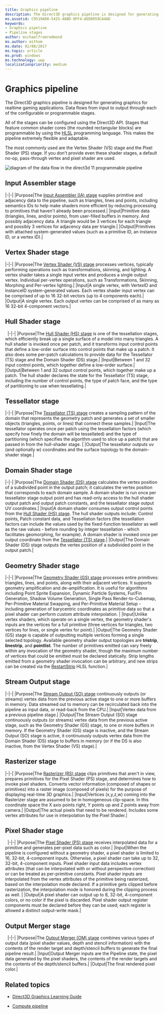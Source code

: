 ```yaml
---
title: Graphics pipeline
description: The Direct3D graphics pipeline is designed for generating graphics for realtime gaming applications. Data flows from input to output through each of the configurable or programmable stages.
ms.assetid: C9519AD0-5425-48BD-9FF4-AED8959CA4AD
keywords:
- Graphics pipeline
- Pipeline stages
author: michaelfromredmond
ms.author: mithom
ms.date: 02/08/2017
ms.topic: article
ms.prod: windows
ms.technology: uwp
localizationpriority: medium
---
```


# Graphics pipeline


The Direct3D graphics pipeline is designed for generating graphics for realtime gaming applications. Data flows from input to output through each of the configurable or programmable stages.

All of the stages can be configured using the Direct3D API. Stages that feature common shader cores (the rounded rectangular blocks) are programmable by using the [HLSL](https://msdn.microsoft.com/library/windows/desktop/bb509561) programming language. This makes the pipeline extremely flexible and adaptable.

The most commonly used are the Vertex Shader (VS) stage and the Pixel Shader (PS) stage. If you don't provide even these shader stages, a default no-op, pass-through vertex and pixel shader are used.

![diagram of the data flow in the direct3d 11 programmable pipeline](images/d3d11-pipeline-stages.jpg)

## Input Assembler stage

|-|-|
|Purpose|The [Input Assembler (IA) stage](input-assembler-stage--ia-.md) supplies primitive and adjacency data to the pipeline, such as triangles, lines and points, including semantics IDs to help make shaders more efficient by reducing processing to primitives that haven't already been processed.|
|Input|Primitive data (triangles, lines, and/or points), from user-filled buffers in memory. And possibly adjacency data. A triangle would be 3 vertices for each triangle and possibly 3 vertices for adjacency data per triangle.|
|Output|Primitives with attached system-generated values (such as a primitive ID, an instance ID, or a vertex ID).|

## Vertex Shader stage

|-|-|
|Purpose|The [Vertex Shader (VS) stage](vertex-shader-stage--vs-.md) processes vertices, typically performing operations such as transformations, skinning, and lighting. A vertex shader takes a single input vertex and produces a single output vertex. Individual per-vertex operations, such as Transformations, Skinning, Morphing and Per-vertex lighting.|
|Input|A single vertex, with VertexID and InstanceID system-generated values. Each vertex shader input vertex can be comprised of up to 16 32-bit vectors (up to 4 components each).|
|Output|A single vertex. Each output vertex can be comprised of as many as 16 32-bit 4-component vectors.|
 
## Hull Shader stage
 
|-|-|
|Purpose|The [Hull Shader (HS) stage](hull-shader-stage--hs-.md) is one of the tessellation stages, which efficiently break up a single surface of a model into many triangles. A hull shader is invoked once per patch, and it transforms input control points that define a low-order surface into control points that make up a patch. It also does some per-patch calculations to provide data for the Tessellator (TS) stage and the Domain Shader (DS) stage.|
|Input|Between 1 and 32 input control points, which together define a low-order surface.|
|Output|Between 1 and 32 output control points, which together make up a patch. The hull shader declares the state for the Tessellator (TS) stage, including the number of control points, the type of patch face, and the type of partitioning to use when tessellating.|

## Tessellator stage

|-|-|
|Purpose|The [Tessellator (TS) stage](tessellator-stage--ts-.md) creates a sampling pattern of the domain that represents the geometry patch and generates a set of smaller objects (triangles, points, or lines) that connect these samples.|
|Input|The tessellator operates once per patch using the tessellation factors (which specify how finely the domain will be tessellated) and the type of partitioning (which specifies the algorithm used to slice up a patch) that are passed in from the hull-shader stage. |
|Output|The tessellator outputs uv (and optionally w) coordinates and the surface topology to the domain-shader stage.|

## Domain Shader stage

|-|-|
|Purpose|The [Domain Shader (DS) stage](domain-shader-stage--ds-.md) calculates the vertex position of a subdivided point in the output patch; it calculates the vertex position that corresponds to each domain sample. A domain shader is run once per tessellator stage output point and has read-only access to the hull shader output patch and output patch constants, and the tessellator stage output UV coordinates.|
|Input|A domain shader consumes output control points from the [Hull Shader (HS) stage](hull-shader-stage--hs-.md). The hull shader outputs include: Control points, Patch constant data, and Tessellation factors (the tessellation factors can include the values used by the fixed-function tessellator as well as the raw values - before rounding by integer tessellation - which facilitates geomorphing, for example). A domain shader is invoked once per output coordinate from the [Tessellator (TS) stage](tessellator-stage--ts-.md).|
|Output|The Domain Shader (DS) stage outputs the vertex position of a subdivided point in the output patch.|

## Geometry Shader stage

|-|-|
|Purpose|The [Geometry Shader (GS) stage](geometry-shader-stage--gs-.md) processes entire primitives: triangles, lines, and points, along with their adjacent vertices. It supports geometry amplification and de-amplification. It is useful for algorithms including Point Sprite Expansion, Dynamic Particle Systems, Fur/Fin Generation, Shadow Volume Generation, Single Pass Render-to-Cubemap, Per-Primitive Material Swapping, and Per-Primitive Material Setup - including generation of barycentric coordinates as primitive data so that a pixel shader can perform custom attribute interpolation. |
|Input|Unlike vertex shaders, which operate on a single vertex, the geometry shader's inputs are the vertices for a full primitive (three vertices for triangles, two vertices for lines, or single vertex for point).|
|Output|The Geometry Shader (GS) stage is capable of outputting multiple vertices forming a single selected topology. Available geometry shader output topologies are <strong>tristrip</strong>, <strong>linestrip</strong>, and <strong>pointlist</strong>. The number of primitives emitted can vary freely within any invocation of the geometry shader, though the maximum number of vertices that could be emitted must be declared statically. Strip lengths emitted from a geometry shader invocation can be arbitrary, and new strips can be created via the [RestartStrip](https://msdn.microsoft.com/library/windows/desktop/bb509660) HLSL function.|

## Stream Output stage

|-|-|
|Purpose|The [Stream Output (SO) stage](stream-output-stage--so-.md) continuously outputs (or streams) vertex data from the previous active stage to one or more buffers in memory. Data streamed out to memory can be recirculated back into the pipeline as input data, or read-back from the CPU.|
|Input|Vertex data from a previous pipeline stage.|
|Output|The Stream Output (SO) stage continuously outputs (or streams) vertex data from the previous active stage, such as the Geometry Shader (GS) stage, to one or more buffers in memory. If the Geometry Shader (GS) stage is inactive, and the Stream Output (SO) stage is active, it continuously outputs vertex data from the Domain Shader (DS) stage to buffers in memory (or if the DS is also inactive, from the Vertex Shader (VS) stage).|

## Rasterizer stage

|-|-|
|Purpose|The [Rasterizer (RS) stage](rasterizer-stage--rs-.md) clips primitives that aren't in view, prepares primitives for the Pixel Shader (PS) stage, and determines how to invoke pixel shaders. Converts vector information (composed of shapes or primitives) into a raster image (composed of pixels) for the purpose of displaying real-time 3D graphics.|
|Input|Vertices (x,y,z,w) coming into the Rasterizer stage are assumed to be in homogeneous clip-space. In this coordinate space the X axis points right, Y points up and Z points away from camera.|
|Output|The actual pixels that need to be rendered. Includes some vertex attributes for use in interpolation by the Pixel Shader.|

## Pixel Shader stage
 
|-|-|
|Purpose|The [Pixel Shader (PS) stage](pixel-shader-stage--ps-.md) receives interpolated data for a primitive and generates per-pixel data such as color.|
|Input|When the pipeline is configured without a geometry shader, a pixel shader is limited to 16, 32-bit, 4-component inputs. Otherwise, a pixel shader can take up to 32, 32-bit, 4-component inputs. Pixel shader input data includes vertex attributes (that can be interpolated with or without perspective correction) or can be treated as per-primitive constants. Pixel shader inputs are interpolated from the vertex attributes of the primitive being rasterized, based on the interpolation mode declared. If a primitive gets clipped before rasterization, the interpolation mode is honored during the clipping process as well. |
|Output|A pixel shader can output up to 8, 32-bit, 4-component colors, or no color if the pixel is discarded. Pixel shader output register components must be declared before they can be used; each register is allowed a distinct output-write mask.|

## Output Merger stage
 
|-|-|
|Purpose|The [Output Merger (OM) stage](output-merger-stage--om-.md) combines various types of output data (pixel shader values, depth and stencil information) with the contents of the render target and depth/stencil buffers to generate the final pipeline result.|
|Input|Output Merger inputs are the Pipeline state, the pixel data generated by the pixel shaders, the contents of the render targets and the contents of the depth/stencil buffers.|
|Output|The final rendered pixel color.|

## Related topics

- [Direct3D Graphics Learning Guide](index.md)

- [Compute pipeline](compute-pipeline.md)
